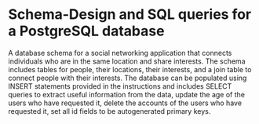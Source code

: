 # Schema-Design and SQL queries for a PostgreSQL database
 A database schema for a social networking application that connects individuals who are in the same location and share interests. The schema includes tables for people, their locations, their interests, and a join table to connect people with their interests. 
The database can be populated using INSERT statements provided in the instructions and includes SELECT queries to extract useful information from the data, update the age of the users who have requested it, delete the accounts of the users who have requested it, set all id fields to be autogenerated primary keys.
